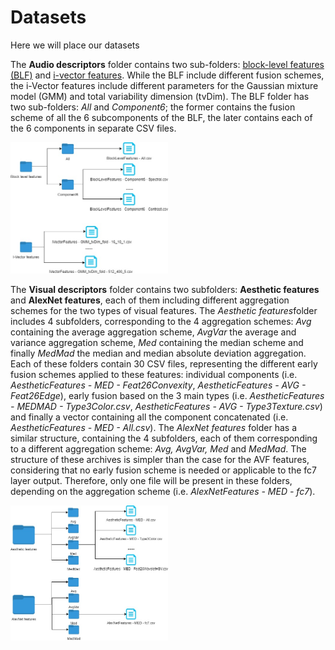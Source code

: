 # Datasets
Here we will place our datasets

The <b>Audio descriptors</b> folder contains two sub-folders: <a href="http://www.cp.jku.at/people/schedl/Research/Publications/pdf/seyerlehner_smc_2010.pdf">block-level features (BLF)</a> and <a href="http://www.cp.jku.at/people/schedl/Research/Publications/pdf/eghbal-zadeh_ismir_2015.pdf">i-vector features</a>. While the BLF include different fusion schemes, the i-Vector features include different parameters for the Gaussian mixture model (GMM) and total variability dimension (tvDim). The BLF folder has two sub-folders: <i>All</i> and <i>Component6</i>; the former contains the fusion scheme of all the 6 subcomponents of the BLF, the later contains each of the 6 components in separate CSV files.

<img src="Audio_folder.jpg" alt="MMTF-14K Audio" height="50%" width="50%">


The <b>Visual descriptors</b> folder contains two subfolders: <b>Aesthetic features</b> and <b>AlexNet features</b>, each of them including different aggregation schemes for the two types of visual features. The <i>Aesthetic features</i>folder includes 4 subfolders, corresponding to the 4 aggregation schemes: <i>Avg</i> containing the average aggregation scheme, <i>AvgVar</i> the average and variance aggregation scheme, <i>Med</i> containing the median scheme and finally <i>MedMad</i> the median and median absolute deviation aggregation. Each of these folders contain 30 CSV files, representing the different early fusion schemes applied to these features: individual components (i.e. <i>AestheticFeatures - MED - Feat26Convexity</i>, <i>AestheticFeatures - AVG - Feat26Edge</i>), early fusion based on the 3 main types (i.e. <i>AestheticFeatures - MEDMAD - Type3Color.csv</i>, <i>AestheticFeatures - AVG - Type3Texture.csv</i>) and finally a vector containing all the component concatenated (i.e. <i>AestheticFeatures - MED - All.csv</i>). The <i>AlexNet features</i> folder has a similar structure, containing the 4 subfolders, each of them corresponding to a different aggregation scheme: <i>Avg, AvgVar, Med</i> and <i>MedMad</i>. The structure of these archives is simpler than the case for the AVF features, considering that no early fusion scheme is needed or applicable to the fc7 layer output. Therefore, only one file will be present in these folders, depending on the aggregation scheme (i.e. <i>AlexNetFeatures - MED - fc7</i>).

<img src="Visual_features.jpg" alt="MMTF-14K Visual" height="50%" width="50%">

